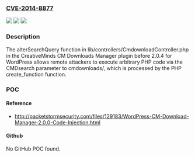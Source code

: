 ### [CVE-2014-8877](https://cve.mitre.org/cgi-bin/cvename.cgi?name=CVE-2014-8877)
![](https://img.shields.io/static/v1?label=Product&message=n%2Fa&color=blue)
![](https://img.shields.io/static/v1?label=Version&message=n%2Fa&color=blue)
![](https://img.shields.io/static/v1?label=Vulnerability&message=n%2Fa&color=brighgreen)

### Description

The alterSearchQuery function in lib/controllers/CmdownloadController.php in the CreativeMinds CM Downloads Manager plugin before 2.0.4 for WordPress allows remote attackers to execute arbitrary PHP code via the CMDsearch parameter to cmdownloads/, which is processed by the PHP create_function function.

### POC

#### Reference
- http://packetstormsecurity.com/files/129183/WordPress-CM-Download-Manager-2.0.0-Code-Injection.html

#### Github
No GitHub POC found.

